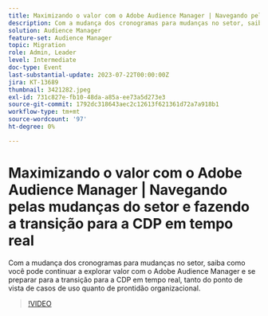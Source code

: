 ```yaml
---
title: Maximizando o valor com o Adobe Audience Manager | Navegando pelas mudanças do setor e fazendo a transição para a CDP em tempo real
description: Com a mudança dos cronogramas para mudanças no setor, saiba como você pode continuar a desbloquear valor com o Adobe Audience Manager e se preparar para a transição para a RTCDP, tanto do ponto de vista do caso de uso quanto da prontidão organizacional.
solution: Audience Manager
feature-set: Audience Manager
topic: Migration
role: Admin, Leader
level: Intermediate
doc-type: Event
last-substantial-update: 2023-07-22T00:00:00Z
jira: KT-13689
thumbnail: 3421282.jpeg
exl-id: 731c827e-fb10-48da-a85a-ee73a5d273e3
source-git-commit: 1792dc318643aec2c12613f621361d72a7a918b1
workflow-type: tm+mt
source-wordcount: '97'
ht-degree: 0%

---
```


# Maximizando o valor com o Adobe Audience Manager | Navegando pelas mudanças do setor e fazendo a transição para a CDP em tempo real

Com a mudança dos cronogramas para mudanças no setor, saiba como você pode continuar a explorar valor com o Adobe Audience Manager e se preparar para a transição para a CDP em tempo real, tanto do ponto de vista de casos de uso quanto de prontidão organizacional.

>[!VIDEO](https://video.tv.adobe.com/v/3421282/?learn=on)
